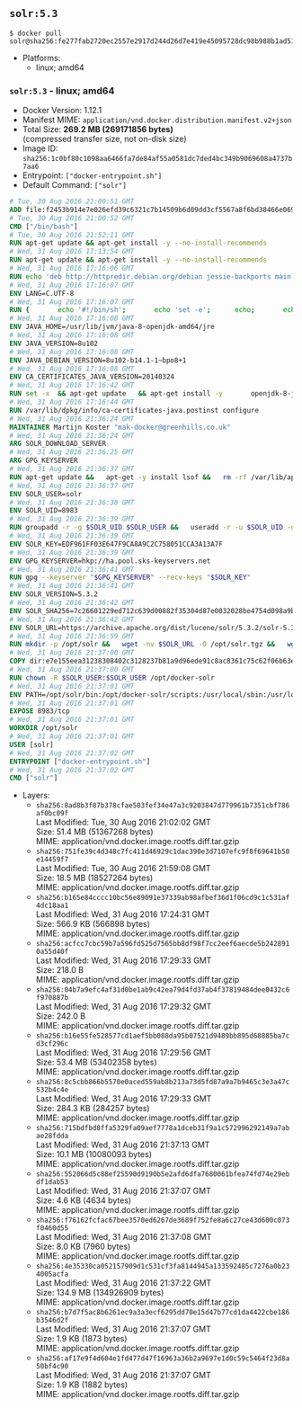 ## `solr:5.3`

```console
$ docker pull solr@sha256:fe277fab2720ec2557e2917d244d26d7e419e45095728dc98b988b1ad51b3800
```

-	Platforms:
	-	linux; amd64

### `solr:5.3` - linux; amd64

-	Docker Version: 1.12.1
-	Manifest MIME: `application/vnd.docker.distribution.manifest.v2+json`
-	Total Size: **269.2 MB (269171856 bytes)**  
	(compressed transfer size, not on-disk size)
-	Image ID: `sha256:1c0bf80c1098aa6466fa7de84af55a0581dc7ded4bc349b9069608a4737b7aa6`
-	Entrypoint: `["docker-entrypoint.sh"]`
-	Default Command: `["solr"]`

```dockerfile
# Tue, 30 Aug 2016 21:00:51 GMT
ADD file:f2453b914e7e026efd39c6321c7b14509b6d09dd3cf5567a8f6bd38466e06954 in / 
# Tue, 30 Aug 2016 21:00:52 GMT
CMD ["/bin/bash"]
# Tue, 30 Aug 2016 21:52:11 GMT
RUN apt-get update && apt-get install -y --no-install-recommends 		ca-certificates 		curl 		wget 	&& rm -rf /var/lib/apt/lists/*
# Wed, 31 Aug 2016 17:13:54 GMT
RUN apt-get update && apt-get install -y --no-install-recommends 		bzip2 		unzip 		xz-utils 	&& rm -rf /var/lib/apt/lists/*
# Wed, 31 Aug 2016 17:16:06 GMT
RUN echo 'deb http://httpredir.debian.org/debian jessie-backports main' > /etc/apt/sources.list.d/jessie-backports.list
# Wed, 31 Aug 2016 17:16:07 GMT
ENV LANG=C.UTF-8
# Wed, 31 Aug 2016 17:16:07 GMT
RUN { 		echo '#!/bin/sh'; 		echo 'set -e'; 		echo; 		echo 'dirname "$(dirname "$(readlink -f "$(which javac || which java)")")"'; 	} > /usr/local/bin/docker-java-home 	&& chmod +x /usr/local/bin/docker-java-home
# Wed, 31 Aug 2016 17:16:08 GMT
ENV JAVA_HOME=/usr/lib/jvm/java-8-openjdk-amd64/jre
# Wed, 31 Aug 2016 17:16:08 GMT
ENV JAVA_VERSION=8u102
# Wed, 31 Aug 2016 17:16:08 GMT
ENV JAVA_DEBIAN_VERSION=8u102-b14.1-1~bpo8+1
# Wed, 31 Aug 2016 17:16:08 GMT
ENV CA_CERTIFICATES_JAVA_VERSION=20140324
# Wed, 31 Aug 2016 17:16:42 GMT
RUN set -x 	&& apt-get update 	&& apt-get install -y 		openjdk-8-jre-headless="$JAVA_DEBIAN_VERSION" 		ca-certificates-java="$CA_CERTIFICATES_JAVA_VERSION" 	&& rm -rf /var/lib/apt/lists/* 	&& [ "$JAVA_HOME" = "$(docker-java-home)" ]
# Wed, 31 Aug 2016 17:16:44 GMT
RUN /var/lib/dpkg/info/ca-certificates-java.postinst configure
# Wed, 31 Aug 2016 21:36:24 GMT
MAINTAINER Martijn Koster "mak-docker@greenhills.co.uk"
# Wed, 31 Aug 2016 21:36:24 GMT
ARG SOLR_DOWNLOAD_SERVER
# Wed, 31 Aug 2016 21:36:25 GMT
ARG GPG_KEYSERVER
# Wed, 31 Aug 2016 21:36:37 GMT
RUN apt-get update &&   apt-get -y install lsof &&   rm -rf /var/lib/apt/lists/*
# Wed, 31 Aug 2016 21:36:37 GMT
ENV SOLR_USER=solr
# Wed, 31 Aug 2016 21:36:38 GMT
ENV SOLR_UID=8983
# Wed, 31 Aug 2016 21:36:39 GMT
RUN groupadd -r -g $SOLR_UID $SOLR_USER &&   useradd -r -u $SOLR_UID -g $SOLR_USER $SOLR_USER
# Wed, 31 Aug 2016 21:36:39 GMT
ENV SOLR_KEY=EDF961FF03E647F9CA8A9C2C758051CCA3A13A7F
# Wed, 31 Aug 2016 21:36:39 GMT
ENV GPG_KEYSERVER=hkp://ha.pool.sks-keyservers.net
# Wed, 31 Aug 2016 21:36:41 GMT
RUN gpg --keyserver "$GPG_KEYSERVER" --recv-keys "$SOLR_KEY"
# Wed, 31 Aug 2016 21:36:41 GMT
ENV SOLR_VERSION=5.3.2
# Wed, 31 Aug 2016 21:36:42 GMT
ENV SOLR_SHA256=7c26601229ed712c639d00882f35304d87e0032028be4754d098a9b694877f48
# Wed, 31 Aug 2016 21:36:42 GMT
ENV SOLR_URL=https://archive.apache.org/dist/lucene/solr/5.3.2/solr-5.3.2.tgz
# Wed, 31 Aug 2016 21:36:59 GMT
RUN mkdir -p /opt/solr &&   wget -nv $SOLR_URL -O /opt/solr.tgz &&   wget -nv $SOLR_URL.asc -O /opt/solr.tgz.asc &&   echo "$SOLR_SHA256 */opt/solr.tgz" | sha256sum -c - &&   (>&2 ls -l /opt/solr.tgz /opt/solr.tgz.asc) &&   gpg --batch --verify /opt/solr.tgz.asc /opt/solr.tgz &&   tar -C /opt/solr --extract --file /opt/solr.tgz --strip-components=1 &&   rm /opt/solr.tgz* &&   mkdir -p /opt/solr/server/solr/lib /opt/solr/server/solr/mycores &&   sed -i -e 's/#SOLR_PORT=8983/SOLR_PORT=8983/' /opt/solr/bin/solr.in.sh &&   sed -i -e '/-Dsolr.clustering.enabled=true/ a SOLR_OPTS="$SOLR_OPTS -Dsun.net.inetaddr.ttl=60 -Dsun.net.inetaddr.negative.ttl=60"' /opt/solr/bin/solr.in.sh &&   chown -R $SOLR_USER:$SOLR_USER /opt/solr &&   mkdir /docker-entrypoint-initdb.d /opt/docker-solr/
# Wed, 31 Aug 2016 21:37:00 GMT
COPY dir:e7e155eea31238308402c3128237b81a9d96ede91c8ac8361c75c62f06b63e9b in /opt/docker-solr/scripts 
# Wed, 31 Aug 2016 21:37:00 GMT
RUN chown -R $SOLR_USER:$SOLR_USER /opt/docker-solr
# Wed, 31 Aug 2016 21:37:01 GMT
ENV PATH=/opt/solr/bin:/opt/docker-solr/scripts:/usr/local/sbin:/usr/local/bin:/usr/sbin:/usr/bin:/sbin:/bin
# Wed, 31 Aug 2016 21:37:01 GMT
EXPOSE 8983/tcp
# Wed, 31 Aug 2016 21:37:01 GMT
WORKDIR /opt/solr
# Wed, 31 Aug 2016 21:37:01 GMT
USER [solr]
# Wed, 31 Aug 2016 21:37:02 GMT
ENTRYPOINT ["docker-entrypoint.sh"]
# Wed, 31 Aug 2016 21:37:02 GMT
CMD ["solr"]
```

-	Layers:
	-	`sha256:8ad8b3f87b378cfae583fef34e47a3c9203847d779961b7351cbf786af0bc09f`  
		Last Modified: Tue, 30 Aug 2016 21:02:02 GMT  
		Size: 51.4 MB (51367268 bytes)  
		MIME: application/vnd.docker.image.rootfs.diff.tar.gzip
	-	`sha256:751fe39c4d348c7fc411d46929c1dac390e3d7107efc9f8f69641b50e14459f7`  
		Last Modified: Tue, 30 Aug 2016 21:59:08 GMT  
		Size: 18.5 MB (18527264 bytes)  
		MIME: application/vnd.docker.image.rootfs.diff.tar.gzip
	-	`sha256:b165e84cccc10bc56e89091e37339ab98afbef36d1f06cd9c1c531af4dc18aa1`  
		Last Modified: Wed, 31 Aug 2016 17:24:31 GMT  
		Size: 566.9 KB (566898 bytes)  
		MIME: application/vnd.docker.image.rootfs.diff.tar.gzip
	-	`sha256:acfcc7cbc59b7a596fd525d7565bb8df98f7cc2eef6aecde5b2428910a55d40f`  
		Last Modified: Wed, 31 Aug 2016 17:29:33 GMT  
		Size: 218.0 B  
		MIME: application/vnd.docker.image.rootfs.diff.tar.gzip
	-	`sha256:04b7a9efc4af31d0be1ab9c42ea79d4fd37ab4f37819484dee0432c6f970887b`  
		Last Modified: Wed, 31 Aug 2016 17:29:32 GMT  
		Size: 242.0 B  
		MIME: application/vnd.docker.image.rootfs.diff.tar.gzip
	-	`sha256:b16e55fe528577cd1aef5bb088da95b07521d9489bb895d68885ba7cd3cf296c`  
		Last Modified: Wed, 31 Aug 2016 17:29:56 GMT  
		Size: 53.4 MB (53402358 bytes)  
		MIME: application/vnd.docker.image.rootfs.diff.tar.gzip
	-	`sha256:8c5cbb866b5570e0aced559ab8b213a73d5fd87a9a7b9465c3e3a47c532b4c4e`  
		Last Modified: Wed, 31 Aug 2016 17:29:33 GMT  
		Size: 284.3 KB (284257 bytes)  
		MIME: application/vnd.docker.image.rootfs.diff.tar.gzip
	-	`sha256:715bdfbd8ffa5329fa09aef7778a1dceb31f9a1c572996292149a7abae28fdda`  
		Last Modified: Wed, 31 Aug 2016 21:37:13 GMT  
		Size: 10.1 MB (10080093 bytes)  
		MIME: application/vnd.docker.image.rootfs.diff.tar.gzip
	-	`sha256:552066d5c88ef25590d9190b5e2afd6dfa7680061bfea74fd74e29ebdf1dab53`  
		Last Modified: Wed, 31 Aug 2016 21:37:07 GMT  
		Size: 4.6 KB (4634 bytes)  
		MIME: application/vnd.docker.image.rootfs.diff.tar.gzip
	-	`sha256:f76162fcfac67bee3570ed6267de3689f752fe8a6c27ce43d600c073f0460d55`  
		Last Modified: Wed, 31 Aug 2016 21:37:08 GMT  
		Size: 8.0 KB (7960 bytes)  
		MIME: application/vnd.docker.image.rootfs.diff.tar.gzip
	-	`sha256:4e35330ca052157909d1c531cf3fa8144945a133592485c7276a0b234005acfa`  
		Last Modified: Wed, 31 Aug 2016 21:37:22 GMT  
		Size: 134.9 MB (134926909 bytes)  
		MIME: application/vnd.docker.image.rootfs.diff.tar.gzip
	-	`sha256:b7d7f5ac8b6261ec9a3a3ecf6295dd70e15d47b77cd1da4422cbe186b3546d2f`  
		Last Modified: Wed, 31 Aug 2016 21:37:07 GMT  
		Size: 1.9 KB (1873 bytes)  
		MIME: application/vnd.docker.image.rootfs.diff.tar.gzip
	-	`sha256:af17e9f4d604e1fd477d47f16963a36b2a9697e1d0c59c5464f23d8a50bf4c90`  
		Last Modified: Wed, 31 Aug 2016 21:37:07 GMT  
		Size: 1.9 KB (1882 bytes)  
		MIME: application/vnd.docker.image.rootfs.diff.tar.gzip
